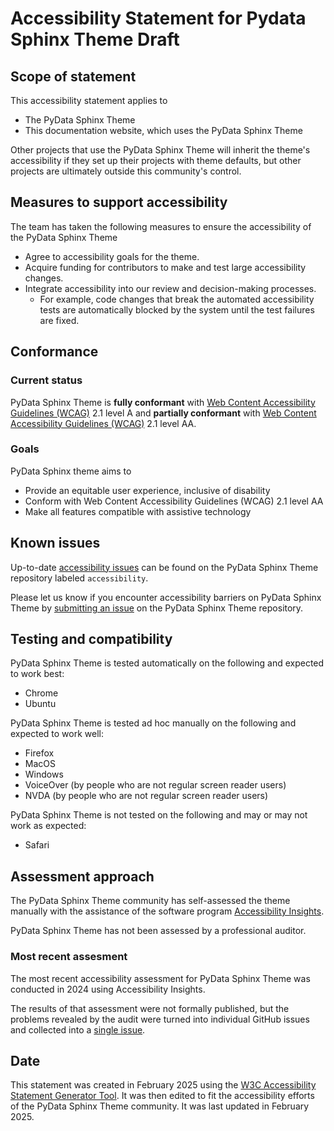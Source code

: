 # Accessibility Statement for Pydata Sphinx Theme Draft

## Scope of statement

This accessibility statement applies to

* The PyData Sphinx Theme
* This documentation website, which uses the PyData Sphinx Theme

Other projects that use the PyData Sphinx Theme will inherit the theme's accessibility if they set up their projects with theme defaults, but other projects are ultimately outside this community's control.

## Measures to support accessibility

The team has taken the following measures to ensure the accessibility of the PyData Sphinx Theme

* Agree to accessibility goals for the theme.
* Acquire funding for contributors to make and test large accessibility changes.
* Integrate accessibility into our review and decision-making processes.
    * For example, code changes that break the automated accessibility tests are automatically blocked by the system until the test failures are fixed.

## Conformance

### Current status

PyData Sphinx Theme is **fully conformant** with [Web Content Accessibility Guidelines (WCAG)](https://www.w3.org/WAI/standards-guidelines/wcag/) 2.1 level A and **partially conformant** with [Web Content Accessibility Guidelines (WCAG)](https://www.w3.org/WAI/standards-guidelines/wcag/) 2.1 level AA.

### Goals

PyData Sphinx theme aims to

* Provide an equitable user experience, inclusive of disability
* Conform with Web Content Accessibility Guidelines (WCAG) 2.1 level AA
* Make all features compatible with assistive technology

## Known issues

Up-to-date [accessibility issues](https://github.com/pydata/pydata-sphinx-theme/issues?q=is%3Aissue%20state%3Aopen%20label%3A%22tag%3A%20accessibility%22) can be found on the PyData Sphinx Theme repository labeled `accessibility`.

Please let us know if you encounter accessibility barriers on PyData Sphinx Theme by [submitting an issue](https://github.com/pydata/pydata-sphinx-theme/issues) on the PyData Sphinx Theme repository.

## Testing and compatibility

PyData Sphinx Theme is tested automatically on the following and expected to work best:

* Chrome
* Ubuntu

PyData Sphinx Theme is tested ad hoc manually on the following and expected to work well:

* Firefox
* MacOS
* Windows
* VoiceOver (by people who are not regular screen reader users)
* NVDA (by people who are not regular screen reader users)

PyData Sphinx Theme is not tested on the following and may or may not work as expected:

* Safari

## Assessment approach

The PyData Sphinx Theme community has self-assessed the theme manually with the assistance of the software program [Accessibility Insights](https://accessibilityinsights.io/).

PyData Sphinx Theme has not been assessed by a professional auditor.

### Most recent assesment 

The most recent accessibility assessment for PyData Sphinx Theme was conducted in 2024 using Accessibility Insights.

The results of that assessment were not formally published, but the problems revealed by the audit were turned into individual GitHub issues and collected into a [single issue](https://github.com/Quansight-Labs/czi-scientific-python-mgmt/issues/72).

## Date

This statement was created in February 2025 using the [W3C Accessibility Statement Generator Tool](https://www.w3.org/WAI/planning/statements/generator/#create). It was then edited to fit the accessibility efforts of the PyData Sphinx Theme community. It was last updated in February 2025.
